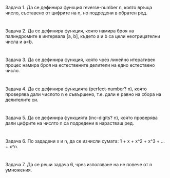 Задача 1. Да се дефинира функция reverse-number n, която връща число, съставено от цифрите на n, но подредени в обратен ред.

#
Задача 2. Да се дефинира функция, която намира броя на палиндромите в интервала [a, b], където a и b са цели неотрицателни числа и a<b.

#
Задача 3. Да се дефинира функция, която чрез линейно итеративен процес намира броя на естествените делители на едно естествено число.

#
Задача 4. Да се дефинира функцията (perfect-number? n), която проверява дали числото n e съвършено, т.е. дали е равно на сбора на делителите си.

#
Задача 5. Да се дефинира функцията (inc-digits? n), която проверява дали цифрите на числто n са подредени в нарастващ ред.

#
Задача 6. По зададени x и n, да се изчисли сумата: 1 + x + x^2 + x^3 + ... + x^n.

#
Задача 7. Да се реши задача 6, чрез използване на не повече от n умножения.